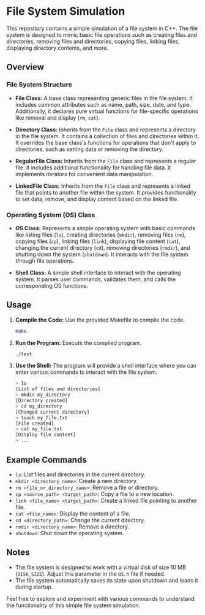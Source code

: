 # File System Simulation

This repository contains a simple simulation of a file system in C++. The file system is designed to mimic basic file operations such as creating files and directories, removing files and directories, copying files, linking files, displaying directory contents, and more.

## Overview

### File System Structure

- **File Class:** A base class representing generic files in the file system. It includes common attributes such as name, path, size, date, and type. Additionally, it declares pure virtual functions for file-specific operations like removal and display (`rm`, `cat`).

- **Directory Class:** Inherits from the `File` class and represents a directory in the file system. It contains a collection of files and directories within it. It overrides the base class's functions for operations that don't apply to directories, such as setting data or removing the directory.

- **RegularFile Class:** Inherits from the `File` class and represents a regular file. It includes additional functionality for handling file data. It implements iterators for convenient data manipulation.

- **LinkedFile Class:** Inherits from the `File` class and represents a linked file that points to another file within the system. It provides functionality to set data, remove, and display content based on the linked file.

### Operating System (OS) Class

- **OS Class:** Represents a simple operating system with basic commands like listing files (`ls`), creating directories (`mkdir`), removing files (`rm`), copying files (`cp`), linking files (`link`), displaying file content (`cat`), changing the current directory (`cd`), removing directories (`rmdir`), and shutting down the system (`shutdown`). It interacts with the file system through file operations.

- **Shell Class:** A simple shell interface to interact with the operating system. It parses user commands, validates them, and calls the corresponding OS functions.

## Usage

1. **Compile the Code:** Use the provided Makefile to compile the code.

    ```bash
    make
    ```

2. **Run the Program:** Execute the compiled program.

    ```bash
    ./test
    ```

3. **Use the Shell:** The program will provide a shell interface where you can enter various commands to interact with the file system.

    ```bash
    > ls
    [List of files and directories]
    > mkdir my_directory
    [Directory created]
    > cd my_directory
    [Changed current directory]
    > touch my_file.txt
    [File created]
    > cat my_file.txt
    [Display file content]
    > ...
    ```

## Example Commands

- `ls`: List files and directories in the current directory.
- `mkdir <directory_name>`: Create a new directory.
- `rm <file_or_directory_name>`: Remove a file or directory.
- `cp <source_path> <target_path>`: Copy a file to a new location.
- `link <file_name> <target_path>`: Create a linked file pointing to another file.
- `cat <file_name>`: Display the content of a file.
- `cd <directory_path>`: Change the current directory.
- `rmdir <directory_name>`: Remove a directory.
- `shutdown`: Shut down the operating system.

## Notes

- The file system is designed to work with a virtual disk of size 10 MB (`DISK_SIZE`). Adjust this parameter in the `OS.h` file if needed.
- The file system automatically saves its state upon shutdown and loads it during startup.

Feel free to explore and experiment with various commands to understand the functionality of this simple file system simulation.
